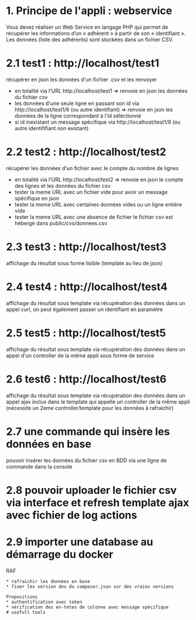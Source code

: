 # 1. Principe de l'appli : webservice
Vous devez réaliser un Web Service en langage PHP qui permet de récupérer les informations d’un « adhérent » à partir de son « identifiant ». Les données (liste des adhérents) sont stockées dans un fichier CSV.

# 2.1 test1 : http://localhost/test1
récupérer en json les données d'un fichier .csv et les renvoyer
* en totalité via l'URL http://localhost/test1 => renvoie en json les données du fichier csv
* les données d'une seule ligne en passant son id via http://localhost/test1/6 (ou autre identifiant) => renvoie en json les données de la ligne correspondant à l'id séléctionné
* si id inexistant un message spécifique via http://localhost/test1/9 (ou autre identififiant non existant) 
# 2.2 test2 : http://localhost/test2 
récupérer les données d'un fichier avec le compte du nombre de lignes
* en totalité via l'URL http://localhost/test2  => renvoie en json le compte des lignes et les données du fichier csv 
* tester la meme URL avec un fichier vide pour avoir un message spécifique en json
* tester la meme URL avec certaines données vides ou un ligne entière vide
* tester la meme URL avec une absence de fichier
le fichier csv est hébergé dans public/cvs/donnees.csv
# 2.3 test3 : http://localhost/test3
affichage du résultat sous forme lisible (template au lieu de json)
# 2.4 test4 : http://localhost/test4 
affichage du résultat sous template via récupération des données dans un appel curl, on peut également passer un identifiant en paramètre
# 2.5 test5 : http://localhost/test5
affichage du résultat sous template via récupération des données dans un appel d'un controller de la même appli sous forme de service
# 2.6 test6 : http://localhost/test6
affichage du résultat sous template via récupération des données dans un appel ajax inclus dans le template qui appelle un controller de la même appli (nécessite un 2eme controller/template pour les données à rafraichir)
# 2.7 une commande qui insère les données en base
pouvoir insérer les données du fichier csv en BDD via une ligne de commande dans la console
# 2.8 pouvoir uploader le fichier csv via interface et refresh template ajax avec fichier de log actions

# 2.9 importer une database au démarrage du docker


RAF
```
* rafraichir les données en base
* fixer les version dev du composer.json sur des vraies versions

Propositions
* authentification avec token
* vérification des en-tetes de colonne avec message spécifique
# usefull tools
```


